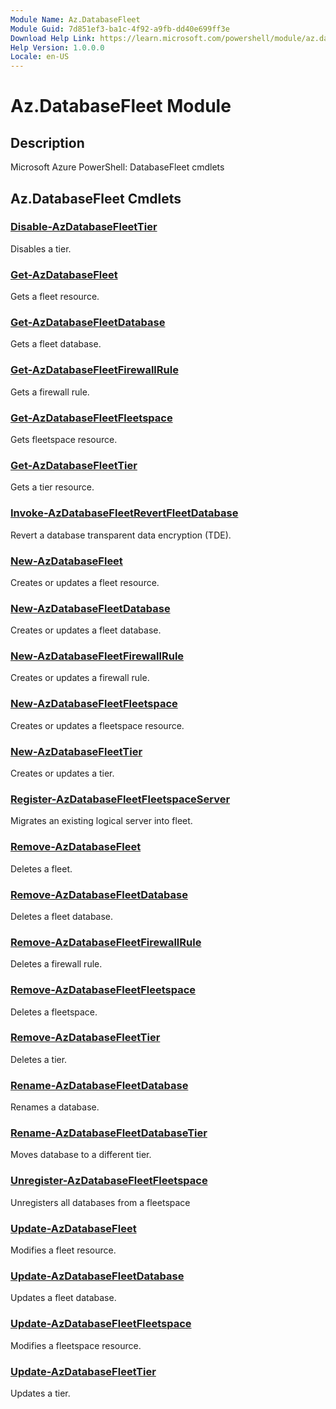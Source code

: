 ```yaml
---
Module Name: Az.DatabaseFleet
Module Guid: 7d851ef3-ba1c-4f92-a9fb-dd40e699ff3e
Download Help Link: https://learn.microsoft.com/powershell/module/az.databasefleet
Help Version: 1.0.0.0
Locale: en-US
---
```


# Az.DatabaseFleet Module
## Description
Microsoft Azure PowerShell: DatabaseFleet cmdlets

## Az.DatabaseFleet Cmdlets
### [Disable-AzDatabaseFleetTier](Disable-AzDatabaseFleetTier.md)
Disables a tier.

### [Get-AzDatabaseFleet](Get-AzDatabaseFleet.md)
Gets a fleet resource.

### [Get-AzDatabaseFleetDatabase](Get-AzDatabaseFleetDatabase.md)
Gets a fleet database.

### [Get-AzDatabaseFleetFirewallRule](Get-AzDatabaseFleetFirewallRule.md)
Gets a firewall rule.

### [Get-AzDatabaseFleetFleetspace](Get-AzDatabaseFleetFleetspace.md)
Gets fleetspace resource.

### [Get-AzDatabaseFleetTier](Get-AzDatabaseFleetTier.md)
Gets a tier resource.

### [Invoke-AzDatabaseFleetRevertFleetDatabase](Invoke-AzDatabaseFleetRevertFleetDatabase.md)
Revert a database transparent data encryption (TDE).

### [New-AzDatabaseFleet](New-AzDatabaseFleet.md)
Creates or updates a fleet resource.

### [New-AzDatabaseFleetDatabase](New-AzDatabaseFleetDatabase.md)
Creates or updates a fleet database.

### [New-AzDatabaseFleetFirewallRule](New-AzDatabaseFleetFirewallRule.md)
Creates or updates a firewall rule.

### [New-AzDatabaseFleetFleetspace](New-AzDatabaseFleetFleetspace.md)
Creates or updates a fleetspace resource.

### [New-AzDatabaseFleetTier](New-AzDatabaseFleetTier.md)
Creates or updates a tier.

### [Register-AzDatabaseFleetFleetspaceServer](Register-AzDatabaseFleetFleetspaceServer.md)
Migrates an existing logical server into fleet.

### [Remove-AzDatabaseFleet](Remove-AzDatabaseFleet.md)
Deletes a fleet.

### [Remove-AzDatabaseFleetDatabase](Remove-AzDatabaseFleetDatabase.md)
Deletes a fleet database.

### [Remove-AzDatabaseFleetFirewallRule](Remove-AzDatabaseFleetFirewallRule.md)
Deletes a firewall rule.

### [Remove-AzDatabaseFleetFleetspace](Remove-AzDatabaseFleetFleetspace.md)
Deletes a fleetspace.

### [Remove-AzDatabaseFleetTier](Remove-AzDatabaseFleetTier.md)
Deletes a tier.

### [Rename-AzDatabaseFleetDatabase](Rename-AzDatabaseFleetDatabase.md)
Renames a database.

### [Rename-AzDatabaseFleetDatabaseTier](Rename-AzDatabaseFleetDatabaseTier.md)
Moves database to a different tier.

### [Unregister-AzDatabaseFleetFleetspace](Unregister-AzDatabaseFleetFleetspace.md)
Unregisters all databases from a fleetspace

### [Update-AzDatabaseFleet](Update-AzDatabaseFleet.md)
Modifies a fleet resource.

### [Update-AzDatabaseFleetDatabase](Update-AzDatabaseFleetDatabase.md)
Updates a fleet database.

### [Update-AzDatabaseFleetFleetspace](Update-AzDatabaseFleetFleetspace.md)
Modifies a fleetspace resource.

### [Update-AzDatabaseFleetTier](Update-AzDatabaseFleetTier.md)
Updates a tier.

